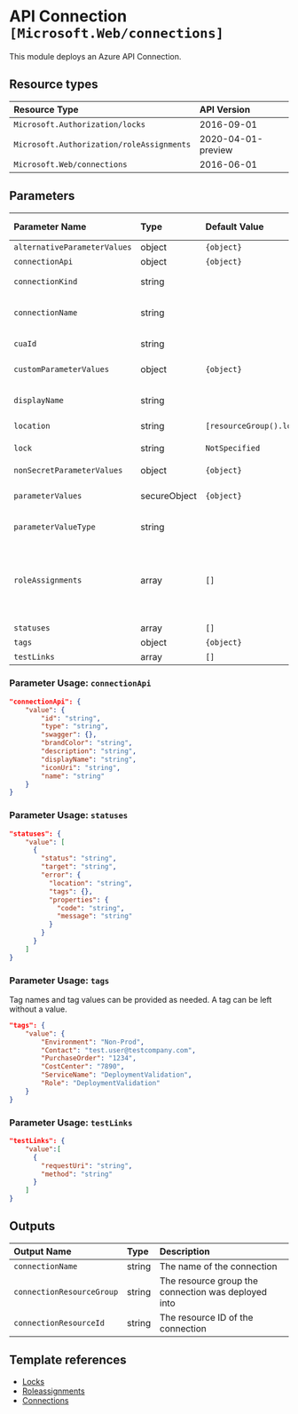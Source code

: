 # API Connection `[Microsoft.Web/connections]`

This module deploys an Azure API Connection.

## Resource types

| Resource Type | API Version |
| :-- | :-- |
| `Microsoft.Authorization/locks` | 2016-09-01 |
| `Microsoft.Authorization/roleAssignments` | 2020-04-01-preview |
| `Microsoft.Web/connections` | 2016-06-01 |

## Parameters

| Parameter Name | Type | Default Value | Possible Values | Description |
| :-- | :-- | :-- | :-- | :-- |
| `alternativeParameterValues` | object | `{object}` |  | Optional. Alternative parameter values. |
| `connectionApi` | object | `{object}` |  | Optional. Specific values for some API connections. |
| `connectionKind` | string |  |  | Required. Connection Kind. Example: 'V1' when using blobs. It can change depending on the resource. |
| `connectionName` | string |  |  | Required. Connection name for connection. Example: 'azureblob' when using blobs.  It can change depending on the resource. |
| `cuaId` | string |  |  | Optional. Customer Usage Attribution ID (GUID). This GUID must be previously registered. |
| `customParameterValues` | object | `{object}` |  | Optional. Customized parameter values for specific connections. |
| `displayName` | string |  |  | Required. Display name connection. Example: 'blobconnection' when using blobs. It can change depending on the resource. |
| `location` | string | `[resourceGroup().location]` |  | Optional. Location of the deployment. |
| `lock` | string | `NotSpecified` | `[CanNotDelete, NotSpecified, ReadOnly]` | Optional. Specify the type of lock. |
| `nonSecretParameterValues` | object | `{object}` |  | Optional. Dictionary of nonsecret parameter values. |
| `parameterValues` | secureObject | `{object}` |  | Optional. Connection strings or access keys for connection. Example: 'accountName' and 'accessKey' when using blobs.  It can change depending on the resource. |
| `parameterValueType` | string |  |  | Optional. Value Type of parameter, in case alternativeParameterValues is used. |
| `roleAssignments` | array | `[]` |  | Optional. Array of role assignment objects that contain the 'roleDefinitionIdOrName' and 'principalId' to define RBAC role assignments on this resource. In the roleDefinitionIdOrName attribute, you can provide either the display name of the role definition, or its fully qualified ID in the following format: '/providers/Microsoft.Authorization/roleDefinitions/c2f4ef07-c644-48eb-af81-4b1b4947fb11'. |
| `statuses` | array | `[]` |  | Optional. Status of the connection. |
| `tags` | object | `{object}` |  | Optional. Tags of the resource. |
| `testLinks` | array | `[]` |  | Optional. Links to test the API connection. |

### Parameter Usage: `connectionApi`

```json
"connectionApi": {
    "value": {
        "id": "string",
        "type": "string",
        "swagger": {},
        "brandColor": "string",
        "description": "string",
        "displayName": "string",
        "iconUri": "string",
        "name": "string"
    }
}
```

### Parameter Usage: `statuses`

```json
"statuses": {
    "value": [
      {
        "status": "string",
        "target": "string",
        "error": {
          "location": "string",
          "tags": {},
          "properties": {
            "code": "string",
            "message": "string"
          }
        }
      }
    ]
}
```

### Parameter Usage: `tags`

Tag names and tag values can be provided as needed. A tag can be left without a value.

```json
"tags": {
    "value": {
        "Environment": "Non-Prod",
        "Contact": "test.user@testcompany.com",
        "PurchaseOrder": "1234",
        "CostCenter": "7890",
        "ServiceName": "DeploymentValidation",
        "Role": "DeploymentValidation"
    }
}
```

### Parameter Usage: `testLinks`

```json
"testLinks": {
    "value":[
      {
        "requestUri": "string",
        "method": "string"
      }
    ]
}
```

## Outputs

| Output Name | Type | Description |
| :-- | :-- | :-- |
| `connectionName` | string | The name of the connection |
| `connectionResourceGroup` | string | The resource group the connection was deployed into |
| `connectionResourceId` | string | The resource ID of the connection |

## Template references

- [Locks](https://docs.microsoft.com/en-us/azure/templates/Microsoft.Authorization/2016-09-01/locks)
- [Roleassignments](https://docs.microsoft.com/en-us/azure/templates/Microsoft.Authorization/2020-04-01-preview/roleAssignments)
- [Connections](https://docs.microsoft.com/en-us/azure/templates/Microsoft.Web/2016-06-01/connections)
